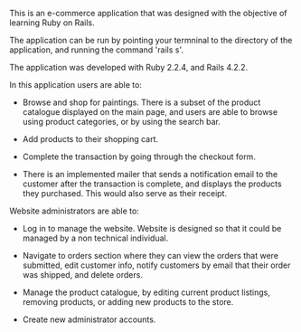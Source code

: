 This is an e-commerce application that was designed with the objective of learning Ruby on Rails.

The application can be run by pointing your termninal to the directory of the application, and running the command 'rails s'.

The application was developed with Ruby 2.2.4, and Rails 4.2.2.

In this application users are able to:

- Browse and shop for paintings. There is a subset of the product catalogue displayed on the main page, and users are able to browse using product categories, or by using the search bar.

- Add products to their shopping cart. 

- Complete the transaction by going through the checkout form.

- There is an implemented mailer that sends a notification email to the customer after the transaction is complete, and displays the products they purchased. This would also serve as their receipt.

Website administrators are able to:

- Log in to manage the website. Website is designed so that it could be managed by a non technical individual. 

- Navigate to orders section where they can view the orders that were submitted, edit customer info, notify customers by email that their order was shipped, and delete orders. 

- Manage the product catalogue, by editing current product listings, removing products, or adding new products to the store.

- Create new administrator accounts.